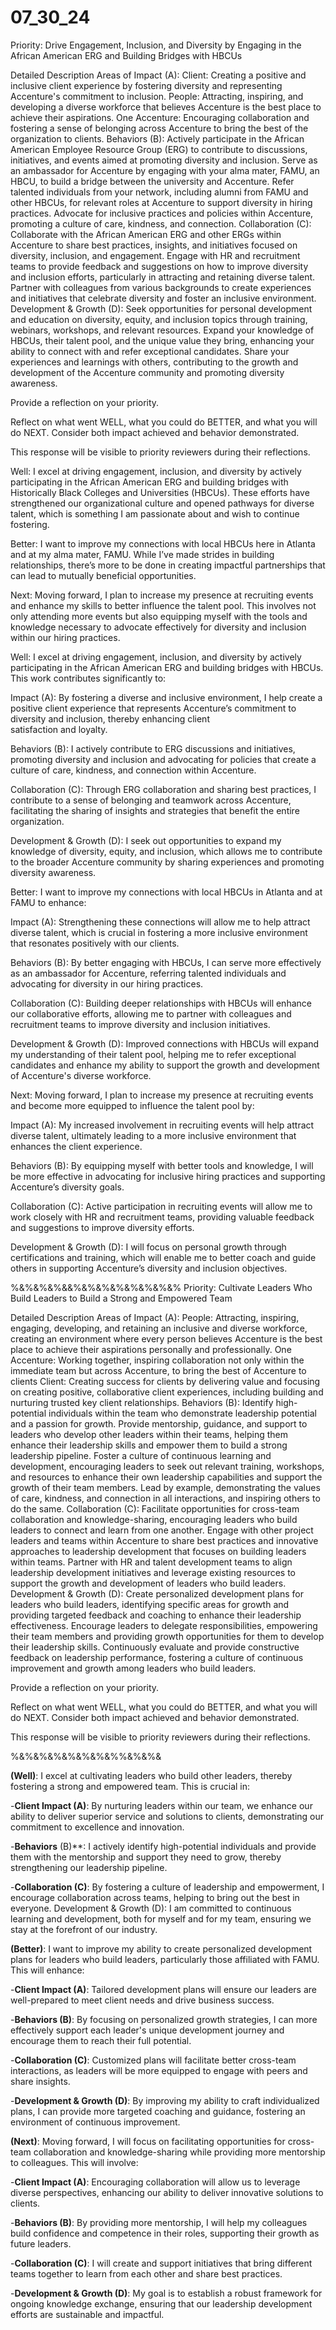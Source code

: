 # 07_30_24

Priority: Drive Engagement, Inclusion, and Diversity by Engaging in the African American ERG and Building Bridges with HBCUs

Detailed Description
Areas of Impact (A): Client: Creating a positive and inclusive client experience by fostering diversity and representing Accenture's commitment to inclusion. People: Attracting, inspiring, and developing a diverse workforce that believes Accenture is the best place to achieve their aspirations. One Accenture: Encouraging collaboration and fostering a sense of belonging across Accenture to bring the best of the organization to clients.
Behaviors (B): Actively participate in the African American Employee Resource Group (ERG) to contribute to discussions, initiatives, and events aimed at promoting diversity and inclusion. Serve as an ambassador for Accenture by engaging with your alma mater, FAMU, an HBCU, to build a bridge between the university and Accenture. Refer talented individuals from your network, including alumni from FAMU and other HBCUs, for relevant roles at Accenture to support diversity in hiring practices. Advocate for inclusive practices and policies within Accenture, promoting a culture of care, kindness, and connection.
Collaboration (C): Collaborate with the African American ERG and other ERGs within Accenture to share best practices, insights, and initiatives focused on diversity, inclusion, and engagement. Engage with HR and recruitment teams to provide feedback and suggestions on how to improve diversity and inclusion efforts, particularly in attracting and retaining diverse talent. Partner with colleagues from various backgrounds to create experiences and initiatives that celebrate diversity and foster an inclusive environment.
Development & Growth (D): Seek opportunities for personal development and education on diversity, equity, and inclusion topics through training, webinars, workshops, and relevant resources. Expand your knowledge of HBCUs, their talent pool, and the unique value they bring, enhancing your ability to connect with and refer exceptional candidates. Share your experiences and learnings with others, contributing to the growth and development of the Accenture community and promoting diversity awareness.

Provide a reflection on your priority.

Reflect on what went WELL, what you could do BETTER, and what you will do NEXT. Consider both impact achieved and behavior demonstrated.


This response will be visible to priority reviewers during their reflections.

Well:
I excel at driving engagement, inclusion, and diversity by actively participating in the African American ERG and building bridges with Historically Black Colleges and Universities (HBCUs). These efforts have strengthened our organizational culture and opened pathways for diverse talent, which is something I am passionate about and wish to continue fostering.

Better:
I want to improve my connections with local HBCUs here in Atlanta and at my alma mater, FAMU. While I’ve made strides in building relationships, there’s more to be done in creating impactful partnerships that can lead to mutually beneficial opportunities.

Next:
Moving forward, I plan to increase my presence at recruiting events and enhance my skills to better influence the talent pool. This involves not only attending more events but also equipping myself with the tools and knowledge necessary to advocate effectively for diversity and inclusion within our hiring practices.

Well:
I excel at driving engagement, inclusion, and diversity by actively participating in the African American ERG and building bridges with HBCUs. This work contributes significantly to:

  Impact (A): By fostering a diverse and inclusive environment, I help create a positive client experience that represents Accenture’s commitment to diversity and inclusion, thereby enhancing client           
  satisfaction and loyalty.

  Behaviors (B): I actively contribute to ERG discussions and initiatives, promoting diversity and inclusion and advocating for policies that create a culture of care, kindness, and connection within Accenture.
  
  Collaboration (C): Through ERG collaboration and sharing best practices, I contribute to a sense of belonging and teamwork across Accenture, facilitating the sharing of insights and strategies that benefit the 
  entire organization.

  Development & Growth (D): I seek out opportunities to expand my knowledge of diversity, equity, and inclusion, which allows me to contribute to the broader Accenture community by sharing experiences and promoting 
  diversity awareness.

Better:
I want to improve my connections with local HBCUs in Atlanta and at FAMU to enhance:

  Impact (A): Strengthening these connections will allow me to help attract diverse talent, which is crucial in fostering a more inclusive environment that resonates positively with our clients.
  
  Behaviors (B): By better engaging with HBCUs, I can serve more effectively as an ambassador for Accenture, referring talented individuals and advocating for diversity in our hiring practices.
  
  Collaboration (C): Building deeper relationships with HBCUs will enhance our collaborative efforts, allowing me to partner with colleagues and recruitment teams to improve diversity and inclusion initiatives.
  
  Development & Growth (D): Improved connections with HBCUs will expand my understanding of their talent pool, helping me to refer exceptional candidates and enhance my ability to support the growth and development of 
  Accenture's diverse workforce.

Next:
Moving forward, I plan to increase my presence at recruiting events and become more equipped to influence the talent pool by:

  Impact (A): My increased involvement in recruiting events will help attract diverse talent, ultimately leading to a more inclusive environment that enhances the client experience.
  
  Behaviors (B): By equipping myself with better tools and knowledge, I will be more effective in advocating for inclusive hiring practices and supporting Accenture’s diversity goals.
  
  Collaboration (C): Active participation in recruiting events will allow me to work closely with HR and recruitment teams, providing valuable feedback and suggestions to improve diversity efforts.
  
  Development & Growth (D): I will focus on personal growth through certifications and training, which will enable me to better coach and guide others in supporting Accenture’s diversity and inclusion objectives.


%&%&%&%&&%&%&%&%&%&%&%&%
Priority: Cultivate Leaders Who Build Leaders to Build a Strong and Empowered Team

Detailed Description
Areas of Impact (A): People: Attracting, inspiring, engaging, developing, and retaining an inclusive and diverse workforce, creating an environment where every person believes Accenture is the best place to achieve their aspirations personally and professionally. One Accenture: Working together, inspiring collaboration not only within the immediate team but across Accenture, to bring the best of Accenture to clients Client: Creating success for clients by delivering value and focusing on creating positive, collaborative client experiences, including building and nurturing trusted key client relationships.
Behaviors (B): Identify high-potential individuals within the team who demonstrate leadership potential and a passion for growth. Provide mentorship, guidance, and support to leaders who develop other leaders within their teams, helping them enhance their leadership skills and empower them to build a strong leadership pipeline. Foster a culture of continuous learning and development, encouraging leaders to seek out relevant training, workshops, and resources to enhance their own leadership capabilities and support the growth of their team members. Lead by example, demonstrating the values of care, kindness, and connection in all interactions, and inspiring others to do the same.
Collaboration (C): Facilitate opportunities for cross-team collaboration and knowledge-sharing, encouraging leaders who build leaders to connect and learn from one another. Engage with other project leaders and teams within Accenture to share best practices and innovative approaches to leadership development that focuses on building leaders within teams. Partner with HR and talent development teams to align leadership development initiatives and leverage existing resources to support the growth and development of leaders who build leaders.
Development & Growth (D): Create personalized development plans for leaders who build leaders, identifying specific areas for growth and providing targeted feedback and coaching to enhance their leadership effectiveness. Encourage leaders to delegate responsibilities, empowering their team members and providing growth opportunities for them to develop their leadership skills. Continuously evaluate and provide constructive feedback on leadership performance, fostering a culture of continuous improvement and growth among leaders who build leaders.

Provide a reflection on your priority.

Reflect on what went WELL, what you could do BETTER, and what you will do NEXT. Consider both impact achieved and behavior demonstrated.


This response will be visible to priority reviewers during their reflections.

%&%&%&%&%&%&%&%%&%&%&

**(Well)**:
I excel at cultivating leaders who build other leaders, thereby fostering a strong and empowered team. This is crucial in:

-**Client Impact (A)**: By nurturing leaders within our team, we enhance our ability to deliver superior service and solutions to clients, demonstrating our commitment to excellence and innovation.

-**Behaviors** (B)**: I actively identify high-potential individuals and provide them with the mentorship and support they need to grow, thereby strengthening our leadership pipeline.

-**Collaboration (C)**: By fostering a culture of leadership and empowerment, I encourage collaboration across teams, helping to bring out the best in everyone.
Development & Growth (D): I am committed to continuous learning and development, both for myself and for my team, ensuring we stay at the forefront of our industry.

**(Better)**:
I want to improve my ability to create personalized development plans for leaders who build leaders, particularly those affiliated with FAMU. This will enhance:

-**Client Impact (A)**: Tailored development plans will ensure our leaders are well-prepared to meet client needs and drive business success.

-**Behaviors (B)**: By focusing on personalized growth strategies, I can more effectively support each leader's unique development journey and encourage them to reach their full potential.

-**Collaboration (C)**: Customized plans will facilitate better cross-team interactions, as leaders will be more equipped to engage with peers and share insights.

-**Development & Growth (D)**: By improving my ability to craft individualized plans, I can provide more targeted coaching and guidance, fostering an environment of continuous improvement.

**(Next)**:
Moving forward, I will focus on facilitating opportunities for cross-team collaboration and knowledge-sharing while providing more mentorship to colleagues. This will involve:

-**Client Impact (A)**: Encouraging collaboration will allow us to leverage diverse perspectives, enhancing our ability to deliver innovative solutions to clients.

-**Behaviors (B)**: By providing more mentorship, I will help my colleagues build confidence and competence in their roles, supporting their growth as future leaders.

-**Collaboration (C)**: I will create and support initiatives that bring different teams together to learn from each other and share best practices.

-**Development & Growth (D)**: My goal is to establish a robust framework for ongoing knowledge exchange, ensuring that our leadership development efforts are sustainable and impactful.
